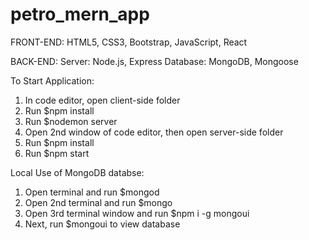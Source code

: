 # petro_mern_app

FRONT-END: HTML5, CSS3, Bootstrap, JavaScript, React

BACK-END: 
  Server: Node.js, Express
  Database: MongoDB, Mongoose
  
   
To Start Application:
1) In code editor, open client-side folder
2) Run $npm install 
3) Run $nodemon server
4) Open 2nd window of code editor, then open server-side folder
5) Run $npm install 
6) Run $npm start


Local Use of MongoDB databse:
1) Open terminal and run $mongod
2) Open 2nd terminal and run $mongo
3) Open 3rd terminal window and run $npm i -g mongoui
4) Next, run $mongoui to view database

